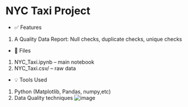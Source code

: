 # NYC Taxi Project
- ✅ Features
 1. A Quality Data Report: Null checks, duplicate checks, unique checks
- 📂 Files
 1. NYC_Taxi.ipynb – main notebook
 2. NYC_Taxi.csv/ – raw data
- 💡 Tools Used
 1. Python (Matplotlib, Pandas, numpy,etc)
 2. Data Quality techniques
![image](https://github.com/user-attachments/assets/da57d91c-afc5-4b6e-9508-351103a6f2aa)

